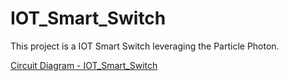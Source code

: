 # IOT_Smart_Switch
This project is a IOT Smart Switch leveraging the Particle Photon.

[Circuit Diagram - IOT_Smart_Switch](https://github.com/bill538/IOT_Smart_Switch/blob/master/IOT_Smart_Switch-20160104.png)
